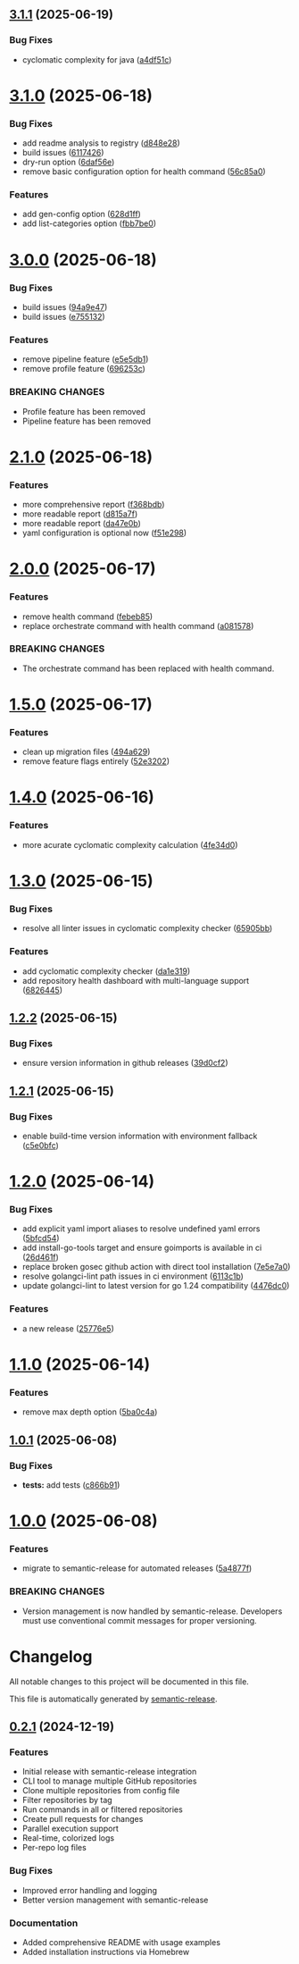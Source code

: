 ## [3.1.1](https://github.com/codcod/repos/compare/v3.1.0...v3.1.1) (2025-06-19)


### Bug Fixes

* cyclomatic complexity for java ([a4df51c](https://github.com/codcod/repos/commit/a4df51c493e4419bd60ee5e8c970a2aacd19c57e))

# [3.1.0](https://github.com/codcod/repos/compare/v3.0.0...v3.1.0) (2025-06-18)


### Bug Fixes

* add readme analysis to registry ([d848e28](https://github.com/codcod/repos/commit/d848e28f166ab40f2f51603ea96e8f6741f5bf22))
* build issues ([6117426](https://github.com/codcod/repos/commit/61174260f02131df22571a5b8812ec4e6234b053))
* dry-run option ([6daf56e](https://github.com/codcod/repos/commit/6daf56e9247cd18213f4296ecf7b0e9283bd683b))
* remove basic configuration option for health command ([56c85a0](https://github.com/codcod/repos/commit/56c85a069237f10ef05affbdb269f1e93e2e2ea5))


### Features

* add gen-config option ([628d1ff](https://github.com/codcod/repos/commit/628d1ff2ad8a73d5e0cd11e97e8ff1a85c641e3d))
* add list-categories option ([fbb7be0](https://github.com/codcod/repos/commit/fbb7be079a44128a87538a5b75e98740e3fbf8e4))

# [3.0.0](https://github.com/codcod/repos/compare/v2.1.0...v3.0.0) (2025-06-18)


### Bug Fixes

* build issues ([94a9e47](https://github.com/codcod/repos/commit/94a9e47253a89dd71041d28529809427d11442df))
* build issues ([e755132](https://github.com/codcod/repos/commit/e755132d4f1fac4c3aebfafaf1d72455c43a28a7))


### Features

* remove pipeline feature ([e5e5db1](https://github.com/codcod/repos/commit/e5e5db11444becaa5768ad5fbfe7519ba7b9ad27))
* remove profile feature ([696253c](https://github.com/codcod/repos/commit/696253cab0f397e10b9c8b58f22ff6f37c7aa081))


### BREAKING CHANGES

* Profile feature has been removed
* Pipeline feature has been removed

# [2.1.0](https://github.com/codcod/repos/compare/v2.0.0...v2.1.0) (2025-06-18)


### Features

* more comprehensive report ([f368bdb](https://github.com/codcod/repos/commit/f368bdbd6e01a1dc17e1238e2bf17c50cd32cd82))
* more readable report ([d815a7f](https://github.com/codcod/repos/commit/d815a7f4b461dba5affba81f263fd7af4df2e5f7))
* more readable report ([da47e0b](https://github.com/codcod/repos/commit/da47e0b74bdfd262cab45b9fe54a947963017055))
* yaml configuration is optional now ([f51e298](https://github.com/codcod/repos/commit/f51e298b8849a2522811e829c9e9dee2a899537d))

# [2.0.0](https://github.com/codcod/repos/compare/v1.5.0...v2.0.0) (2025-06-17)


### Features

* remove health command ([febeb85](https://github.com/codcod/repos/commit/febeb85ebee81d748245aff5a64efbcacc7cb89e))
* replace orchestrate command with health command ([a081578](https://github.com/codcod/repos/commit/a08157816c0bc62c21573c7820ff1a86e3bb91d2))


### BREAKING CHANGES

* The orchestrate command has been replaced with health command.

# [1.5.0](https://github.com/codcod/repos/compare/v1.4.0...v1.5.0) (2025-06-17)


### Features

* clean up migration files ([494a629](https://github.com/codcod/repos/commit/494a6293e3b42230d86859102b1b80403c94044a))
* remove feature flags entirely ([52e3202](https://github.com/codcod/repos/commit/52e32026f5abb413b4347dcc8b6bd8b57ec29efd))

# [1.4.0](https://github.com/codcod/repos/compare/v1.3.0...v1.4.0) (2025-06-16)


### Features

* more acurate cyclomatic complexity calculation ([4fe34d0](https://github.com/codcod/repos/commit/4fe34d078c2694cfac89ac801e190d94ba5417c6))

# [1.3.0](https://github.com/codcod/repos/compare/v1.2.2...v1.3.0) (2025-06-15)


### Bug Fixes

* resolve all linter issues in cyclomatic complexity checker ([65905bb](https://github.com/codcod/repos/commit/65905bbeb79964cb852062dcd59338924ffe1b91))


### Features

* add cyclomatic complexity checker ([da1e319](https://github.com/codcod/repos/commit/da1e31933917c067fde5cbcb6feec5aeee4c1bef))
* add repository health dashboard with multi-language support ([6826445](https://github.com/codcod/repos/commit/6826445cee93bd3341a720b9e7a74c6e5945af8a))

## [1.2.2](https://github.com/codcod/repos/compare/v1.2.1...v1.2.2) (2025-06-15)


### Bug Fixes

* ensure version information in github releases ([39d0cf2](https://github.com/codcod/repos/commit/39d0cf25dd7df359a8035d1be74156dd57dbc1ab))

## [1.2.1](https://github.com/codcod/repos/compare/v1.2.0...v1.2.1) (2025-06-15)


### Bug Fixes

* enable build-time version information with environment fallback ([c5e0bfc](https://github.com/codcod/repos/commit/c5e0bfc476b2eff1cf625bec971f0ad24dfe841f))

# [1.2.0](https://github.com/codcod/repos/compare/v1.1.0...v1.2.0) (2025-06-14)


### Bug Fixes

* add explicit yaml import aliases to resolve undefined yaml errors ([5bfcd54](https://github.com/codcod/repos/commit/5bfcd54b5bdc20607c01c642cacb584ffd74778f))
* add install-go-tools target and ensure goimports is available in ci ([26d461f](https://github.com/codcod/repos/commit/26d461ffc2a40b44049153adbf94735e4ed26847))
* replace broken gosec github action with direct tool installation ([7e5e7a0](https://github.com/codcod/repos/commit/7e5e7a0c7e1794d5627f22e7ada7bcd260d91400))
* resolve golangci-lint path issues in ci environment ([6113c1b](https://github.com/codcod/repos/commit/6113c1b10e4e000ee987824db4145f8367ee17df))
* update golangci-lint to latest version for go 1.24 compatibility ([4476dc0](https://github.com/codcod/repos/commit/4476dc04fa491f8d1c0f7cd6b76c1fd07dcc8a2f))


### Features

* a new release ([25776e5](https://github.com/codcod/repos/commit/25776e56b5e096c27d07afc66d70df9d0c23a45d))

# [1.1.0](https://github.com/codcod/repos/compare/v1.0.1...v1.1.0) (2025-06-14)


### Features

* remove max depth option ([5ba0c4a](https://github.com/codcod/repos/commit/5ba0c4a5624e49f316cc30bf5fad39d71fd55c42))

## [1.0.1](https://github.com/codcod/repos/compare/v1.0.0...v1.0.1) (2025-06-08)


### Bug Fixes

* **tests:** add tests ([c866b91](https://github.com/codcod/repos/commit/c866b91d9ee55130082da682a8b918c876f4b2f4))

# [1.0.0](https://github.com/codcod/repos/compare/v0.2.1...v1.0.0) (2025-06-08)


### Features

* migrate to semantic-release for automated releases ([5a4877f](https://github.com/codcod/repos/commit/5a4877f8521e1ff5b4ba50a8c874bd457598dedb))


### BREAKING CHANGES

* Version management is now handled by semantic-release.
Developers must use conventional commit messages for proper versioning.

# Changelog

All notable changes to this project will be documented in this file.

This file is automatically generated by [semantic-release](https://github.com/semantic-release/semantic-release).

## [0.2.1](https://github.com/codcod/repos/compare/...v0.2.1) (2024-12-19)

### Features

* Initial release with semantic-release integration
* CLI tool to manage multiple GitHub repositories
* Clone multiple repositories from config file
* Filter repositories by tag
* Run commands in all or filtered repositories
* Create pull requests for changes
* Parallel execution support
* Real-time, colorized logs
* Per-repo log files

### Bug Fixes

* Improved error handling and logging
* Better version management with semantic-release

### Documentation

* Added comprehensive README with usage examples
* Added installation instructions via Homebrew
